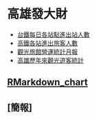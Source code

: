 ﻿# 高雄發大財
* [台鐵每日各站點進出站人數](https://data.gov.tw/dataset/8792)
* [高鐵各站進出旅客人數](http://m.thsrc.com.tw/tw/Article/ArticleContent/117f6de2-ed8b-403a-ab4a-820d123e37bf)
* [觀光旅館營運統計月報](https://admin.taiwan.net.tw/FileUploadCategoryListC003330.aspx?Pindex=2&CategoryID=0dcf358f-f875-452d-8d14-2b715d02ab1a&appname=FileUploadCategoryListC003330)
* [高雄歷年來觀光遊客統計](https://khh.travel/Article.aspx?a=7560&l)
## [RMarkdown_chart](https://yt-deng.github.io/Final-Topic__RICH/Project_RMarkdown)
## [簡報]